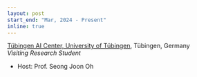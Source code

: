 ```yaml
---
layout: post
start_end: "Mar, 2024 - Present"
inline: true
---
```


[Tübingen AI Center, University of Tübingen](https://tuebingen.ai/), Tübingen, Germany \
*Visiting Research Student*
- Host: Prof. Seong Joon Oh
